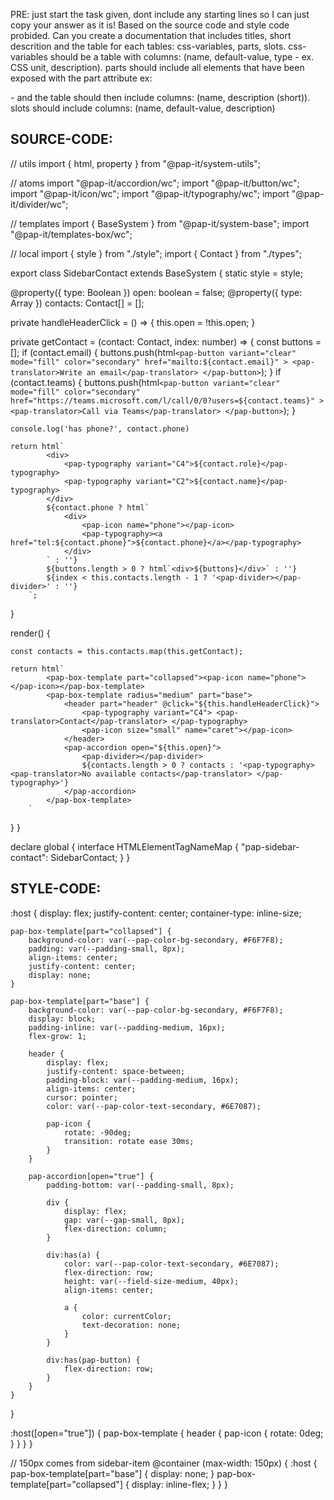 PRE: just start the task given, dont include any starting lines so I can just copy your answer as it is!
 Based on the source code and style code probided. Can you create a documentation that includes titles, short descrition and the table for each tables: css-variables, parts, slots.
css-variables should be a table with columns: (name, default-value, type - ex. CSS unit, description).
parts should include all elements that have been exposed with the part attribute ex: <p part='foo'> - and the table should then include columns: (name, description (short)).
slots should include columns: (name, default-value, description)

## SOURCE-CODE:
// utils
import { html, property } from "@pap-it/system-utils";

// atoms
import "@pap-it/accordion/wc";
import "@pap-it/button/wc";
import "@pap-it/icon/wc";
import "@pap-it/typography/wc";
import "@pap-it/divider/wc";

// templates
import { BaseSystem } from "@pap-it/system-base";
import "@pap-it/templates-box/wc";

// local
import { style } from "./style";
import { Contact } from "./types";

export class SidebarContact extends BaseSystem {
  static style = style;

  @property({ type: Boolean }) open: boolean = false;
  @property({ type: Array }) contacts: Contact[] = [];

  private handleHeaderClick = () => {
    this.open = !this.open;
  }

  private getContact = (contact: Contact, index: number) => {
    const buttons = [];
    if (contact.email) {
      buttons.push(html`
                <pap-button
                    variant="clear"
                    mode="fill"
                    color="secondary"
                    href="mailto:${contact.email}"
                >
                    <pap-translator>Write an email</pap-translator>
                </pap-button>
            `);
    }
    if (contact.teams) {
      buttons.push(html`
                <pap-button
                    variant="clear"
                    mode="fill"
                    color="secondary"
                    href="https://teams.microsoft.com/l/call/0/0?users=${contact.teams}"
                >
                    <pap-translator>Call via Teams</pap-translator>
                </pap-button>
            `);
    }

    console.log('has phone?', contact.phone)

    return html`
            <div>
                <pap-typography variant="C4">${contact.role}</pap-typography>
                <pap-typography variant="C2">${contact.name}</pap-typography>
            </div>
            ${contact.phone ? html`
                <div>
                    <pap-icon name="phone"></pap-icon>
                    <pap-typography><a href="tel:${contact.phone}">${contact.phone}</a></pap-typography>
                </div>
            ` : ''}
            ${buttons.length > 0 ? html`<div>${buttons}</div>` : ''}
            ${index < this.contacts.length - 1 ? '<pap-divider></pap-divider>' : ''}
        `;
  }

  render() {

    const contacts = this.contacts.map(this.getContact);

    return html`
            <pap-box-template part="collapsed"><pap-icon name="phone"></pap-icon></pap-box-template>
            <pap-box-template radius="medium" part="base">
                <header part="header" @click="${this.handleHeaderClick}">
                    <pap-typography variant="C4"> <pap-translator>Contact</pap-translator> </pap-typography>
                    <pap-icon size="small" name="caret"></pap-icon>
                </header>
                <pap-accordion open="${this.open}">
                    <pap-divider></pap-divider>
                    ${contacts.length > 0 ? contacts : '<pap-typography> <pap-translator>No available contacts</pap-translator> </pap-typography>'}
                </pap-accordion>
            </pap-box-template>
        `
  }
}


declare global {
  interface HTMLElementTagNameMap {
    "pap-sidebar-contact": SidebarContact;
  }
}
## STYLE-CODE:
:host {
    display: flex;
    justify-content: center;
    container-type: inline-size;

    pap-box-template[part="collapsed"] {
        background-color: var(--pap-color-bg-secondary, #F6F7F8);
        padding: var(--padding-small, 8px);
        align-items: center;
        justify-content: center;
        display: none;
    }

    pap-box-template[part="base"] {
        background-color: var(--pap-color-bg-secondary, #F6F7F8);
        display: block;
        padding-inline: var(--padding-medium, 16px);
        flex-grow: 1;

        header {
            display: flex;
            justify-content: space-between;
            padding-block: var(--padding-medium, 16px);
            align-items: center;
            cursor: pointer;
            color: var(--pap-color-text-secondary, #6E7087);

            pap-icon {
                rotate: -90deg;
                transition: rotate ease 30ms;
            }
        }

        pap-accordion[open="true"] {
            padding-bottom: var(--padding-small, 8px);

            div {
                display: flex;
                gap: var(--gap-small, 8px);
                flex-direction: column;
            }

            div:has(a) {
                color: var(--pap-color-text-secondary, #6E7087);
                flex-direction: row;
                height: var(--field-size-medium, 40px);
                align-items: center;

                a {
                    color: currentColor;
                    text-decoration: none;
                }
            }

            div:has(pap-button) {
                flex-direction: row;
            }
        }
    }
}

:host([open="true"]) {
    pap-box-template {
        header {
            pap-icon {
                rotate: 0deg;
            }
        }
    }
}

// 150px comes from sidebar-item
@container (max-width: 150px) {
    :host {
        pap-box-template[part="base"] {
            display: none;
        }
        pap-box-template[part="collapsed"] {
            display: inline-flex;
        }
    }
}